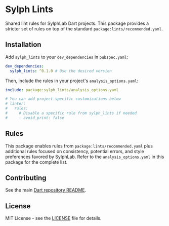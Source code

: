 # Sylph Lints

Shared lint rules for SylphLab Dart projects. This package provides a stricter set of rules on top of the standard `package:lints/recommended.yaml`.

## Installation

Add `sylph_lints` to your `dev_dependencies` in `pubspec.yaml`:

```yaml
dev_dependencies:
  sylph_lints: ^0.1.0 # Use the desired version
```

Then, include the rules in your project's `analysis_options.yaml`:

```yaml
include: package:sylph_lints/analysis_options.yaml

# You can add project-specific customizations below
# linter:
#   rules:
#     # Disable a specific rule from sylph_lints if needed
#     - avoid_print: false
```

## Rules

This package enables rules from `package:lints/recommended.yaml` plus additional rules focused on consistency, potential errors, and style preferences favored by SylphLab. Refer to the `analysis_options.yaml` in this package for the complete list.

## Contributing

See the main [Dart repository README](https://github.com/sylphlab/dart/blob/main/README.md).

## License

MIT License - see the [LICENSE](LICENSE) file for details.
